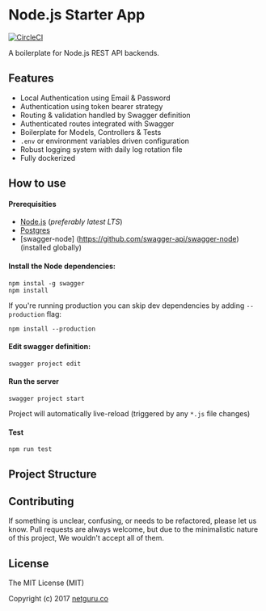 # Node.js Starter App
[![CircleCI](https://circleci.com/gh/netguru/ng-node-starter-app.svg?style=svg&circle-token=e9e20e72111fea648cfc150acf1206f694dcc954)](https://circleci.com/gh/netguru/ng-node-starter-app)

A boilerplate for Node.js REST API backends.

## Features

- Local Authentication using Email & Password
- Authentication using token bearer strategy
- Routing & validation handled by Swagger definition
- Authenticated routes integrated with Swagger
- Boilerplate for Models, Controllers & Tests
- `.env` or environment variables driven configuration
- Robust logging system with daily log rotation file
- Fully dockerized

## How to use

#### Prerequisities
- [Node.js](https://nodejs.org/en/) (_preferably latest LTS_)
- [Postgres](https://www.postgresql.org)
- [swagger-node] (https://github.com/swagger-api/swagger-node) (installed globally)

#### Install the Node dependencies:
```
npm instal -g swagger
npm install
```

If you're running production you can skip dev dependencies by adding `--production` flag:
```
npm install --production
```

#### Edit swagger definition:
```
swagger project edit
```

#### Run the server
```
swagger project start
```

Project will automatically live-reload (triggered by any `*.js` file changes)


#### Test
```
npm run test
```

## Project Structure


## Contributing
If something is unclear, confusing, or needs to be refactored, please let us know. Pull requests are always welcome, but due to the minimalistic nature of this project, We wouldn't accept all of them.

## License
The MIT License (MIT)

Copyright (c) 2017 [netguru.co](http://netguru.co)
